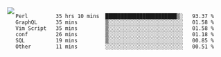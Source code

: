 

<a href="https://github.com/anuraghazra/github-readme-stats">
  <img align="left" src="https://github-readme-stats.vercel.app/api?username=kfly8&count_private=true&show_icons=true&theme=calm" />
</a>


<!--START_SECTION:waka-->

```text
Perl         35 hrs 10 mins  ███████████████████████▒░   93.37 %
GraphQL      35 mins         ▒░░░░░░░░░░░░░░░░░░░░░░░░   01.58 %
Vim Script   35 mins         ▒░░░░░░░░░░░░░░░░░░░░░░░░   01.58 %
conf         26 mins         ▒░░░░░░░░░░░░░░░░░░░░░░░░   01.18 %
SQL          19 mins         ▒░░░░░░░░░░░░░░░░░░░░░░░░   00.85 %
Other        11 mins         ░░░░░░░░░░░░░░░░░░░░░░░░░   00.51 %
```

<!--END_SECTION:waka-->
